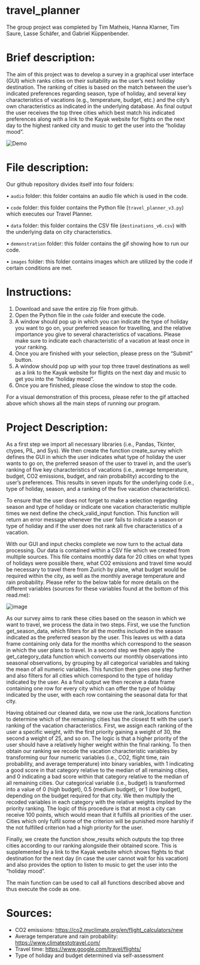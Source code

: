 # travel_planner

The group project was completed by Tim Matheis, Hanna Klarner, Tim Saure, Lasse Schäfer, and Gabriel Küppenbender.

# Brief description:
The aim of this project was to develop a survey in a graphical user interface (GUI) which ranks cities on their suitability as the user’s next holiday destination. The ranking of cities is based on the match between the user’s indicated preferences regarding season, type of holiday, and several key characteristics of vacations (e.g., temperature, budget, etc.) and the city’s own characteristics as indicated in the underlying database. As final output the user receives the top three cities which best match his indicated preferences along with a link to the Kayak website for flights on the next day to the highest ranked city and music to get the user into the “holiday mood”.

![Demo](demonstration/demo.gif)

# File description:
Our github repository divides itself into four folders:

•	`audio` folder: this folder contains an audio file which is used in the code.

•	`code` folder: this folder contains the Python file (`travel_planner_v3.py`) which executes our Travel Planner.

•	`data` folder: this folder contains the CSV file (`destinations_v6.csv`) with the underlying data on city characteristics.

•	`demonstration` folder: this folder contains the gif showing how to run our code.

•	`images` folder: this folder contains images which are utilized by the code if certain conditions are met.

# Instructions:
1.	Download and save the entire zip file from github.
2.	Open the Python file in the `code` folder and execute the code.
3.	A window should pop up in which you can indicate the type of holiday you want to go on, your preferred season for travelling, and the relative importance you give to several characteristics of vacations. Please make sure to indicate each characteristic of a vacation at least once in your ranking.
4.	Once you are finished with your selection, please press on the “Submit” button.
5.	A window should pop up with your top three travel destinations as well as a link to the Kayak website for flights on the next day and music to get you into the “holiday mood”.
6.	Once you are finished, please close the window to stop the code.

For a visual demonstration of this process, please refer to the gif attached above which shows all the main steps of running our program.

# Project Description:
As a first step we import all necessary libraries (i.e., Pandas, Tkinter, ctypes, PIL, and Sys). We then create the function create_survey which defines the GUI in which the user indicates what type of holiday the user wants to go on, the preferred season of the user to travel in, and the user’s ranking of five key characteristics of vacations (i.e., average temperature, budget, CO2 emissions, budget, and rain probability) according to the user’s preferences. This results in seven inputs for the underlying code (i.e., type of holiday, season, and a ranking of the five vacation characteristics).

To ensure that the user does not forget to make a selection regarding season and type of holiday or indicate one vacation characteristic multiple times we next define the check_valid_input function. This function will return an error message whenever the user fails to indicate a season or type of holiday and if the user does not rank all five characteristics of a vacation.

With our GUI and input checks complete we now turn to the actual data processing. Our data is contained within a CSV file which we created from multiple sources. This file contains monthly data for 20 cities on what types of holidays were possible there, what CO2 emissions and travel time would be necessary to travel there from Zurich by plane, what budget would be required within the city, as well as the monthly average temperature and rain probability. Please refer to the below table for more details on the different variables (sources for these variables found at the bottom of this read.me):

![image](https://user-images.githubusercontent.com/88341561/173243620-7dd42e26-940b-4211-b2b2-9106d60052d6.png)

As our survey aims to rank these cities based on the season in which we want to travel, we process the data in two steps. First, we use the function get_season_data, which filters for all the months included in the season indicated as the preferred season by the user. This leaves us with a data frame containing only data for the months which correspond to the season in which the user plans to travel. In a second step we then apply the get_category_data function which converts our monthly observations into seasonal observations, by grouping by all categorical variables and taking the mean of all numeric variables. This function then goes one step further and also filters for all cities which correspond to the type of holiday indicated by the user. As a final output we then receive a data frame containing one row for every city which can offer the type of holiday indicated by the user, with each row containing the seasonal data for that city.

Having obtained our cleaned data, we now use the rank_locations function to determine which of the remaining cities has the closest fit with the user’s ranking of the vacation characteristics. First, we assign each ranking of the user a specific weight, with the first priority gaining a weight of 30, the second a weight of 25, and so on. The logic is that a higher priority of the user should have a relatively higher weight within the final ranking. To then obtain our ranking we recode the vacation characteristic variables by transforming our four numeric variables (i.e., CO2, flight time, rain probability, and average temperature) into binary variables, with 1 indicating a good score in that category relative to the median of all remaining cities, and 0 indicating a bad score within that category relative to the median of all remaining cities. Our categorical variable (i.e., budget) is transformed into a value of 0 (high budget), 0.5 (medium budget), or 1 (low budget), depending on the budget required for that city. We then multiply the recoded variables in each category with the relative weights implied by the priority ranking. The logic of this procedure is that at most a city can receive 100 points, which would mean that it fulfills all priorities of the user. Cities which only fulfil some of the criterion will be punished more harshly if the not fulfilled criterion had a high priority for the user.

Finally, we create the function show_results which outputs the top three cities according to our ranking alongside their obtained score. This is supplemented by a link to the Kayak website which shows flights to that destination for the next day (in case the user cannot wait for his vacation) and also provides the option to listen to music to get the user into the “holiday mood”.

The main function can be used to call all functions described above and thus execute the code as one.




# Sources:

- CO2 emissions: https://co2.myclimate.org/en/flight_calculators/new
- Average temperature and rain probability: https://www.climatestotravel.com/
- Travel time: https://www.google.com/travel/flights/
- Type of holiday and budget determined via self-assessment
